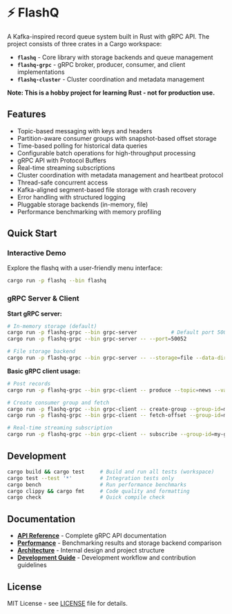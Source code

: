 # ⚡ FlashQ

A Kafka-inspired record queue system built in Rust with gRPC API. The project consists of three crates in a Cargo workspace:

- **`flashq`** - Core library with storage backends and queue management
- **`flashq-grpc`** - gRPC broker, producer, consumer, and client implementations
- **`flashq-cluster`** - Cluster coordination and metadata management

**Note: This is a hobby project for learning Rust - not for production use.**

## Features

- Topic-based messaging with keys and headers
- Partition-aware consumer groups with snapshot-based offset storage
- Time-based polling for historical data queries
- Configurable batch operations for high-throughput processing
- gRPC API with Protocol Buffers
- Real-time streaming subscriptions
- Cluster coordination with metadata management and heartbeat protocol
- Thread-safe concurrent access
- Kafka-aligned segment-based file storage with crash recovery
- Error handling with structured logging
- Pluggable storage backends (in-memory, file)
- Performance benchmarking with memory profiling

## Quick Start

### Interactive Demo
Explore the flashq with a user-friendly menu interface:

```bash
cargo run -p flashq --bin flashq
```

### gRPC Server & Client

**Start gRPC server:**
```bash
# In-memory storage (default)
cargo run -p flashq-grpc --bin grpc-server           # Default port 50051
cargo run -p flashq-grpc --bin grpc-server -- --port=50052

# File storage backend
cargo run -p flashq-grpc --bin grpc-server -- --storage=file --data-dir=./data
```

**Basic gRPC client usage:**
```bash
# Post records
cargo run -p flashq-grpc --bin grpc-client -- produce --topic=news --value="Hello gRPC!"

# Create consumer group and fetch
cargo run -p flashq-grpc --bin grpc-client -- create-group --group-id=my-group
cargo run -p flashq-grpc --bin grpc-client -- fetch-offset --group-id=my-group --topic=news

# Real-time streaming subscription
cargo run -p flashq-grpc --bin grpc-client -- subscribe --group-id=my-group --topic=news
```

## Development

```bash
cargo build && cargo test     # Build and run all tests (workspace)
cargo test --test '*'         # Integration tests only
cargo bench                   # Run performance benchmarks
cargo clippy && cargo fmt     # Code quality and formatting
cargo check                   # Quick compile check
```

## Documentation

- **[API Reference](docs/api.md)** - Complete gRPC API documentation
- **[Performance](docs/performance.md)** - Benchmarking results and storage backend comparison
- **[Architecture](docs/architecture.md)** - Internal design and project structure
- **[Development Guide](docs/development.md)** - Development workflow and contribution guidelines

## License

MIT License - see [LICENSE](LICENSE) file for details.

